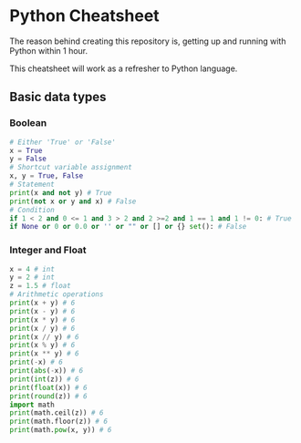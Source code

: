 # Python Cheatsheet
The reason behind creating this repository is,
getting up and running with Python within 1 hour.

This cheatsheet will work as a refresher to Python language.

## Basic data types

### Boolean

```python
# Either 'True' or 'False'
x = True
y = False
# Shortcut variable assignment
x, y = True, False
# Statement
print(x and not y) # True
print(not x or y and x) # False
# Condition
if 1 < 2 and 0 <= 1 and 3 > 2 and 2 >=2 and 1 == 1 and 1 != 0: # True
if None or 0 or 0.0 or '' or "" or [] or {} set(): # False
```

### Integer and Float

```python
x = 4 # int
y = 2 # int
z = 1.5 # float
# Arithmetic operations
print(x + y) # 6
print(x - y) # 6
print(x * y) # 6
print(x / y) # 6
print(x // y) # 6
print(x % y) # 6
print(x ** y) # 6
print(-x) # 6
print(abs(-x)) # 6
print(int(z)) # 6
print(float(x)) # 6
print(round(z)) # 6
import math
print(math.ceil(z)) # 6
print(math.floor(z)) # 6
print(math.pow(x, y)) # 6
```